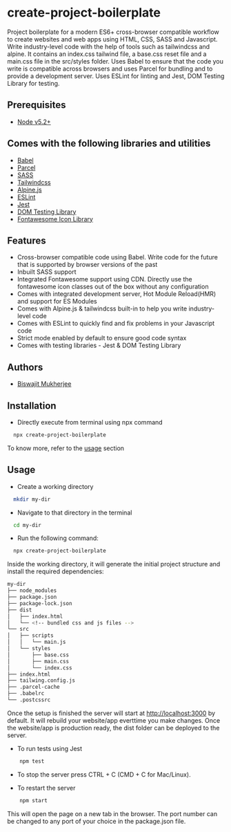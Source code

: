 # create-project-boilerplate

Project boilerplate for a modern ES6+ cross-browser compatible workflow to create websites and web apps using HTML, CSS, SASS and Javascript. Write industry-level code with the help of tools such as tailwindcss and alpine. It contains an index.css tailwind file, a base.css reset file and a main.css file in the src/styles folder. Uses Babel to ensure that the code you write is compatible across browsers and uses Parcel for bundling and to provide a development server. Uses ESLint for linting and Jest, DOM Testing Library for testing.

## Prerequisites

- [Node v5.2+](https://nodejs.org/)

## Comes with the following libraries and utilities

- [Babel](https://babeljs.io/)
- [Parcel](https://parceljs.org/)
- [SASS](https://sass-lang.com/)
- [Tailwindcss](https://tailwindcss.com/)
- [Alpine.js](https://alpinejs.dev/)
- [ESLint](https://eslint.org/)
- [Jest](https://jestjs.io/)
- [DOM Testing Library](https://testing-library.com/docs/dom-testing-library/intro/)
- [Fontawesome Icon Library](https://fontawesome.com/)

## Features

- Cross-browser compatible code using Babel. Write code for the future that is supported by browser versions of the past
- Inbuilt SASS support
- Integrated Fontawesome support using CDN. Directly use the fontawesome icon classes out of the box without any configuration
- Comes with integrated development server, Hot Module Reload(HMR) and support for ES Modules
- Comes with Alpine.js & tailwindcss built-in to help you write industry-level code
- Comes with ESLint to quickly find and fix problems in your Javascript code
- Strict mode enabled by default to ensure good code syntax
- Comes with testing libraries - Jest & DOM Testing Library

## Authors

- [Biswajit Mukherjee](https://github.com/Biswajit-Mukherjee)

## Installation

- Directly execute from terminal using npx command

```bash
  npx create-project-boilerplate
```

To know more, refer to the [usage](#Usage) section


## Usage

- Create a working directory
```bash
  mkdir my-dir
```

- Navigate to that directory in the terminal
```bash
  cd my-dir
```

- Run the following command:
```bash
  npx create-project-boilerplate
```

Inside the working directory, it will generate the initial project structure and install the required dependencies:

```bash
my-dir
├── node_modules
├── package.json
├── package-lock.json
├── dist
│   ├── index.html
│   └── <!-- bundled css and js files -->
└── src
│   ├── scripts
│   │   └── main.js
│   └── styles
│       ├── base.css
│       ├── main.css
│       └── index.css
├── index.html
├── tailwing.config.js
├── .parcel-cache
├── .babelrc
└── .postcssrc
```

Once the setup is finished the server will start at [http://localhost:3000](http://localhost:3000) by default. It will rebuild your website/app everttime you make changes. Once the website/app is production ready, the dist folder can be deployed to the server.

- To run tests using Jest

```bash
    npm test
```

- To stop the server press CTRL + C (CMD + C for Mac/Linux).

- To restart the server

```bash
    npm start
```

This will open the page on a new tab in the browser. The port number can be changed to any port of your choice in the package.json file.
